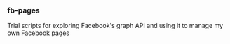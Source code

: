### fb-pages

Trial scripts for exploring Facebook's graph API and using it to manage my own Facebook pages